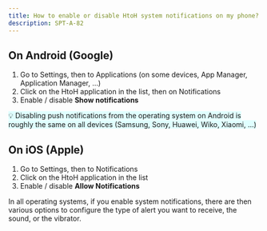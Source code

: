 ```yaml
---
title: How to enable or disable HtoH system notifications on my phone?
description: SPT-A-82
---
```


## On Android (Google)

1. Go to Settings, then to Applications (on some devices, App Manager, Application Manager, ...)
2. Click on the HtoH application in the list, then on Notifications
3. Enable / disable **Show notifications**

<span style="background-color:lightcyan;">💡 Disabling push notifications from the operating system on Android is roughly the same on all devices (Samsung, Sony, Huawei, Wiko, Xiaomi, ...)</span>

## On iOS (Apple)

1. Go to Settings, then to Notifications
2. Click on the HtoH application in the list
3. Enable / disable **Allow Notifications**

In all operating systems, if you enable system notifications, there are then various options to configure the type of alert you want to receive, the sound, or the vibrator.
